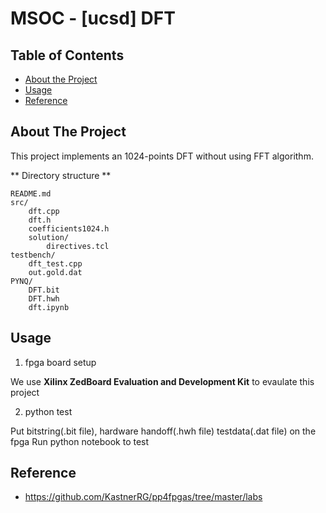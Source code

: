 # MSOC - [ucsd] DFT



<!-- TABLE OF CONTENTS -->
## Table of Contents

* [About the Project](#about-the-project)
* [Usage](#usage)
* [Reference](#reference)



<!-- ABOUT THE PROJECT -->
## About The Project

This project implements an 1024-points DFT without using FFT algorithm. 

** Directory structure **
```
README.md
src/
	dft.cpp
	dft.h
	coefficients1024.h
	solution/
		directives.tcl
testbench/
	dft_test.cpp
	out.gold.dat
PYNQ/
	DFT.bit
	DFT.hwh
	dft.ipynb
```

<!-- USAGE EXAMPLES -->
## Usage
1. fpga board setup

We use **Xilinx ZedBoard Evaluation and Development Kit** to evaulate this project

2. python test

Put bitstring(.bit file), hardware handoff(.hwh file) testdata(.dat file) on the fpga
Run python notebook to test

## Reference

* 	https://github.com/KastnerRG/pp4fpgas/tree/master/labs
